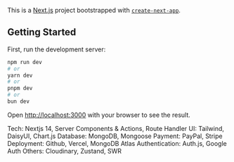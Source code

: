 This is a [Next.js](https://nextjs.org/) project bootstrapped with [`create-next-app`](https://github.com/vercel/next.js/tree/canary/packages/create-next-app).

## Getting Started

First, run the development server:

```bash
npm run dev
# or
yarn dev
# or
pnpm dev
# or
bun dev
```

Open [http://localhost:3000](http://localhost:3000) with your browser to see the result.

Tech: Nextjs 14, Server Components & Actions, Route Handler
UI: Tailwind, DaisyUI, Chart.js
Database: MongoDB, Mongoose
Payment: PayPal, Stripe
Deployment: Github, Vercel, MongoDB Atlas
Authentication: Auth.js, Google Auth
Others: Cloudinary, Zustand, SWR
